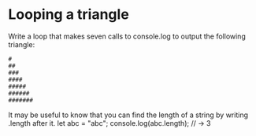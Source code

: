 # Looping a triangle

Write a loop that makes seven calls to console.log to output the following
triangle:

```
#
##
###
####
#####
######
#######
```


It may be useful to know that you can find the length of a string by writing
.length after it.
let abc = "abc";
console.log(abc.length);
// → 3
